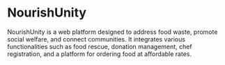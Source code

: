 # NourishUnity
NourishUnity is a web platform designed to address food waste, promote social welfare, and connect communities. It integrates various functionalities such as food rescue, donation management, chef registration, and a platform for ordering food at affordable rates. 
